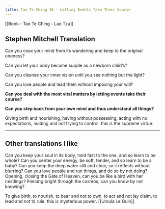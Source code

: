 ```yaml
---
title: Tao Te Ching 10 - Letting Events Take Their Course
---
```

[[Book - Tao Te Ching - Lao Tzu]]

## Stephen Mitchell Translation
Can you coax your mind from its wandering
and keep to the original oneness?

Can you let your body become
supple as a newborn child’s?

Can you cleanse your inner vision
until you see nothing but the light?

Can you love people and lead them
without imposing your will?

**Can you deal with the most vital matters
by letting events take their course?**

**Can you step back from your own mind
and thus understand all things?**

Giving birth and nourishing,
having without possessing,
acting with no expectations,
leading and not trying to control:
this is the supreme virtue.

-------------------
## Other translations I like
Can you keep your soul in its body,
hold fast to the one,
and so learn to be whole?
Can you center your energy,
be soft, tender,
and so learn to be a baby?
Can you keep the deep water still and clear,
so it reflects without blurring?
Can you love people and run things,
and do so by not doing?
Opening, closing the Gate of Heaven,
can you be like a bird with her nestlings?
Piercing bright through the cosmos,
can you know by not knowing?

To give birth, to nourish,
to bear and not to own,
to act and not lay claim,
to lead and not to rule:
this is mysterious power. [[Ursula Le Guin]]